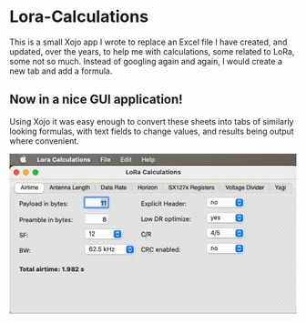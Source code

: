 # Lora-Calculations

This is a small Xojo app I wrote to replace an Excel file I have created, and updated, over the years, to help me with calculations, some related to LoRa, some not so much. Instead of googling again and again, I would create a new tab and add a formula.

## Now in a nice GUI application!

Using Xojo it was easy enough to convert these sheets into tabs of similarly looking formulas, with text fields to change values, and results being output where convenient.

![Demo](Recording.gif)